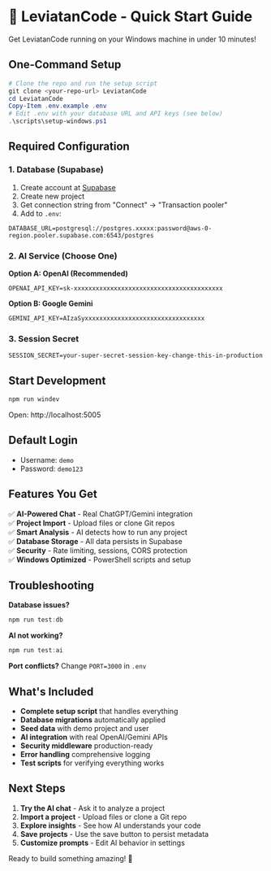 # 🚀 LeviatanCode - Quick Start Guide

Get LeviatanCode running on your Windows machine in under 10 minutes!

## One-Command Setup

```powershell
# Clone the repo and run the setup script
git clone <your-repo-url> LeviatanCode
cd LeviatanCode
Copy-Item .env.example .env
# Edit .env with your database URL and API keys (see below)
.\scripts\setup-windows.ps1
```

## Required Configuration

### 1. Database (Supabase)
1. Create account at [Supabase](https://supabase.com)
2. Create new project
3. Get connection string from "Connect" → "Transaction pooler"
4. Add to `.env`:
```env
DATABASE_URL=postgresql://postgres.xxxxx:password@aws-0-region.pooler.supabase.com:6543/postgres
```

### 2. AI Service (Choose One)

**Option A: OpenAI (Recommended)**
```env
OPENAI_API_KEY=sk-xxxxxxxxxxxxxxxxxxxxxxxxxxxxxxxxxxxxxxxxx
```

**Option B: Google Gemini**
```env  
GEMINI_API_KEY=AIzaSyxxxxxxxxxxxxxxxxxxxxxxxxxxxxxxxxx
```

### 3. Session Secret
```env
SESSION_SECRET=your-super-secret-session-key-change-this-in-production
```

## Start Development

```powershell
npm run windev
```

Open: http://localhost:5005

## Default Login
- Username: `demo`
- Password: `demo123`

## Features You Get

✅ **AI-Powered Chat** - Real ChatGPT/Gemini integration  
✅ **Project Import** - Upload files or clone Git repos  
✅ **Smart Analysis** - AI detects how to run any project  
✅ **Database Storage** - All data persists in Supabase  
✅ **Security** - Rate limiting, sessions, CORS protection  
✅ **Windows Optimized** - PowerShell scripts and setup  

## Troubleshooting

**Database issues?**
```powershell
npm run test:db
```

**AI not working?**
```powershell
npm run test:ai
```

**Port conflicts?**
Change `PORT=3000` in `.env`

## What's Included

- **Complete setup script** that handles everything
- **Database migrations** automatically applied
- **Seed data** with demo project and user
- **AI integration** with real OpenAI/Gemini APIs
- **Security middleware** production-ready
- **Error handling** comprehensive logging
- **Test scripts** for verifying everything works

## Next Steps

1. **Try the AI chat** - Ask it to analyze a project
2. **Import a project** - Upload files or clone a Git repo  
3. **Explore insights** - See how AI understands your code
4. **Save projects** - Use the save button to persist metadata
5. **Customize prompts** - Edit AI behavior in settings

Ready to build something amazing! 🎉